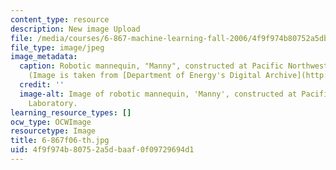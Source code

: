 ```yaml
---
content_type: resource
description: New image Upload
file: /media/courses/6-867-machine-learning-fall-2006/4f9f974b80752a5dbaaf0f09729694d1_6-867f06-th.jpg
file_type: image/jpeg
image_metadata:
  caption: Robotic mannequin, "Manny", constructed at Pacific Northwest Laboratory.
    (Image is taken from [Department of Energy's Digital Archive](http://www.doedigitalarchive.doe.gov/).)
  credit: ''
  image-alt: Image of robotic mannequin, 'Manny', constructed at Pacific Northwest
    Laboratory.
learning_resource_types: []
ocw_type: OCWImage
resourcetype: Image
title: 6-867f06-th.jpg
uid: 4f9f974b-8075-2a5d-baaf-0f09729694d1
---
```

